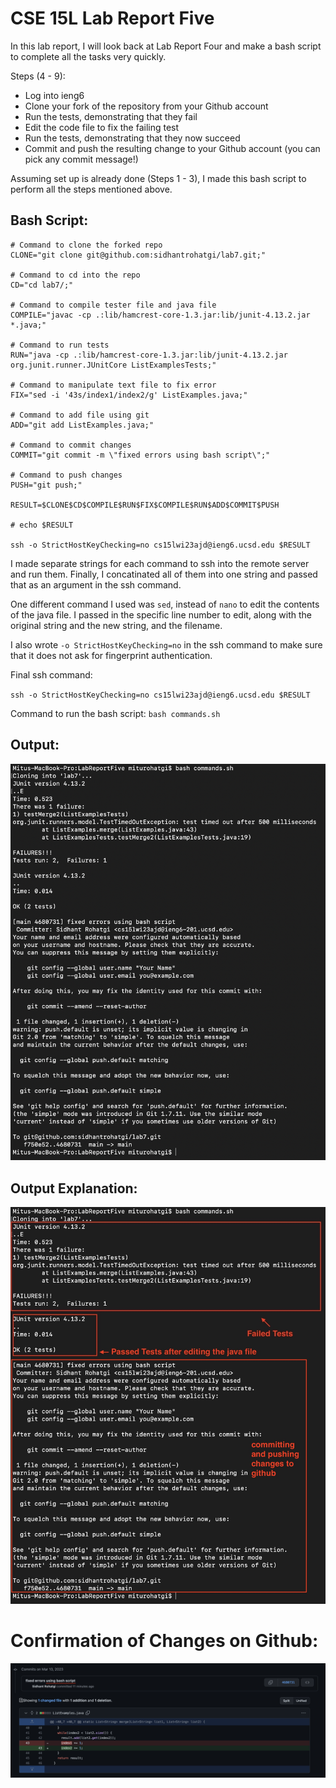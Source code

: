 # **CSE 15L Lab Report Five**

In this lab report, I will look back at Lab Report Four and make a bash script to complete all the tasks very quickly. 

Steps (4 - 9):

- Log into ieng6
- Clone your fork of the repository from your Github account
- Run the tests, demonstrating that they fail
- Edit the code file to fix the failing test
- Run the tests, demonstrating that they now succeed
- Commit and push the resulting change to your Github account (you can pick any commit message!)

Assuming set up is already done (Steps 1 - 3), I made this bash script to perform all the steps mentioned above.

## Bash Script:

```
# Command to clone the forked repo
CLONE="git clone git@github.com:sidhantrohatgi/lab7.git;"

# Command to cd into the repo
CD="cd lab7/;"

# Command to compile tester file and java file
COMPILE="javac -cp .:lib/hamcrest-core-1.3.jar:lib/junit-4.13.2.jar *.java;"

# Command to run tests
RUN="java -cp .:lib/hamcrest-core-1.3.jar:lib/junit-4.13.2.jar org.junit.runner.JUnitCore ListExamplesTests;"

# Command to manipulate text file to fix error
FIX="sed -i '43s/index1/index2/g' ListExamples.java;"

# Command to add file using git
ADD="git add ListExamples.java;"

# Command to commit changes
COMMIT="git commit -m \"fixed errors using bash script\";" 

# Command to push changes
PUSH="git push;"

RESULT=$CLONE$CD$COMPILE$RUN$FIX$COMPILE$RUN$ADD$COMMIT$PUSH

# echo $RESULT

ssh -o StrictHostKeyChecking=no cs15lwi23ajd@ieng6.ucsd.edu $RESULT
```

I made separate strings for each command to ssh into the remote server and run them. Finally, I concatinated all of them into one string and passed that as an argument in the ssh command. 

One different command I used was `sed`, instead of `nano` to edit the contents of the java file. I passed in the specific line number to edit, along with the original string and the new string, and the filename. 

I also wrote `-o StrictHostKeyChecking=no` in the ssh command to make sure that it does not ask for fingerprint authentication.

Final ssh command:

`ssh -o StrictHostKeyChecking=no cs15lwi23ajd@ieng6.ucsd.edu $RESULT`

Command to run the bash script:
`bash commands.sh`

## Output:

![Image](Screenshots/output.png)


## Output Explanation:

![Image](Screenshots/markedoutput.jpeg)




# Confirmation of Changes on Github:

![Image](Screenshots/confirm.png)
